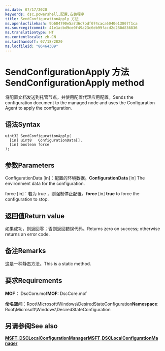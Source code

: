 ```yaml
---
ms.date: 07/17/2020
keywords: dsc,powershell,配置,安装程序
title: SendConfigurationApply 方法
ms.openlocfilehash: 9b684790e5a7d6c7bdf074caca6040e13807f1ca
ms.sourcegitcommit: 41e1acbd9ce0f49a23c6eb99facd2c280d836836
ms.translationtype: HT
ms.contentlocale: zh-CN
ms.lasthandoff: 07/18/2020
ms.locfileid: "86464309"
---
```

# <a name="sendconfigurationapply-method"></a><span data-ttu-id="43982-103">SendConfigurationApply 方法</span><span class="sxs-lookup"><span data-stu-id="43982-103">SendConfigurationApply method</span></span>

<span data-ttu-id="43982-104">将配置文档发送到托管节点，并使用配置代理应用配置。</span><span class="sxs-lookup"><span data-stu-id="43982-104">Sends the configuration document to the managed node and uses the Configuration Agent to apply the configuration.</span></span>

## <a name="syntax"></a><span data-ttu-id="43982-105">语法</span><span class="sxs-lookup"><span data-stu-id="43982-105">Syntax</span></span>

```mof
uint32 SendConfigurationApply(
  [in] uint8   ConfigurationData[],
  [in] boolean force
);
```

## <a name="parameters"></a><span data-ttu-id="43982-106">参数</span><span class="sxs-lookup"><span data-stu-id="43982-106">Parameters</span></span>

<span data-ttu-id="43982-107">ConfigurationData  \[in\]：配置的环境数据。</span><span class="sxs-lookup"><span data-stu-id="43982-107">**ConfigurationData** \[in\] The environment data for the configuration.</span></span>

<span data-ttu-id="43982-108">force  \[in\]：若为 true  ，则强制停止配置。</span><span class="sxs-lookup"><span data-stu-id="43982-108">**force** \[in\] **true** to force the configuration to stop.</span></span>

## <a name="return-value"></a><span data-ttu-id="43982-109">返回值</span><span class="sxs-lookup"><span data-stu-id="43982-109">Return value</span></span>

<span data-ttu-id="43982-110">如果成功，则返回零；否则返回错误代码。</span><span class="sxs-lookup"><span data-stu-id="43982-110">Returns zero on success; otherwise returns an error code.</span></span>

## <a name="remarks"></a><span data-ttu-id="43982-111">备注</span><span class="sxs-lookup"><span data-stu-id="43982-111">Remarks</span></span>

<span data-ttu-id="43982-112">这是一种静态方法。</span><span class="sxs-lookup"><span data-stu-id="43982-112">This is a static method.</span></span>

## <a name="requirements"></a><span data-ttu-id="43982-113">要求</span><span class="sxs-lookup"><span data-stu-id="43982-113">Requirements</span></span>

<span data-ttu-id="43982-114">**MOF：** DscCore.mof</span><span class="sxs-lookup"><span data-stu-id="43982-114">**MOF:** DscCore.mof</span></span>

<span data-ttu-id="43982-115">**命名空间**：Root\Microsoft\Windows\DesiredStateConfiguration</span><span class="sxs-lookup"><span data-stu-id="43982-115">**Namespace**: Root\Microsoft\Windows\DesiredStateConfiguration</span></span>

## <a name="see-also"></a><span data-ttu-id="43982-116">另请参阅</span><span class="sxs-lookup"><span data-stu-id="43982-116">See also</span></span>

[<span data-ttu-id="43982-117">**MSFT_DSCLocalConfigurationManager**</span><span class="sxs-lookup"><span data-stu-id="43982-117">**MSFT_DSCLocalConfigurationManager**</span></span>](msft-dsclocalconfigurationmanager.md)
